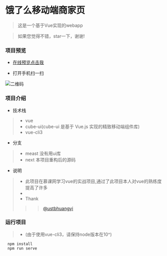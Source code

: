 # 饿了么移动端商家页
 > 这是一个基于Vue实现的webapp
 
 > 如果您觉得不错，star一下，谢谢!

### 项目预览
 * [在线预览点击我](http://47.107.78.59/elm/)
 
 * 打开手机扫一扫 
 
 [二维码]: https://s2.ax1x.com/2019/02/26/kIXWMF.png
 
![二维码]

### 项目介绍
* 技术栈
 > * vue 
 > * cube-ui(cube-ui 是基于 Vue.js 实现的精致移动端组件库)
 > * vue-cli3
 
* 分支
 > * meast 没有用ui库 
 > * next 本项目重构后的源码
 
* 说明
 > * 此项目在慕课网学习vue的实战项目,通过了此项目本人对vue的熟练度提高了许多
 > * 
 > * Thank
  >>> [@ustbhuangyi](http://ustbhuangyi.com)
 
 


### 运行项目
> * (由于使用vue-cli3，请保持node版本在10^)
```
 npm install 
 npm run serve
```


